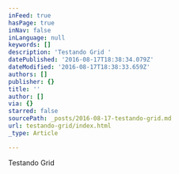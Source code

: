 ```yaml
---
inFeed: true
hasPage: true
inNav: false
inLanguage: null
keywords: []
description: 'Testando Grid '
datePublished: '2016-08-17T18:38:34.079Z'
dateModified: '2016-08-17T18:38:33.659Z'
authors: []
publisher: {}
title: ''
author: []
via: {}
starred: false
sourcePath: _posts/2016-08-17-testando-grid.md
url: testando-grid/index.html
_type: Article

---
```

Testando Grid